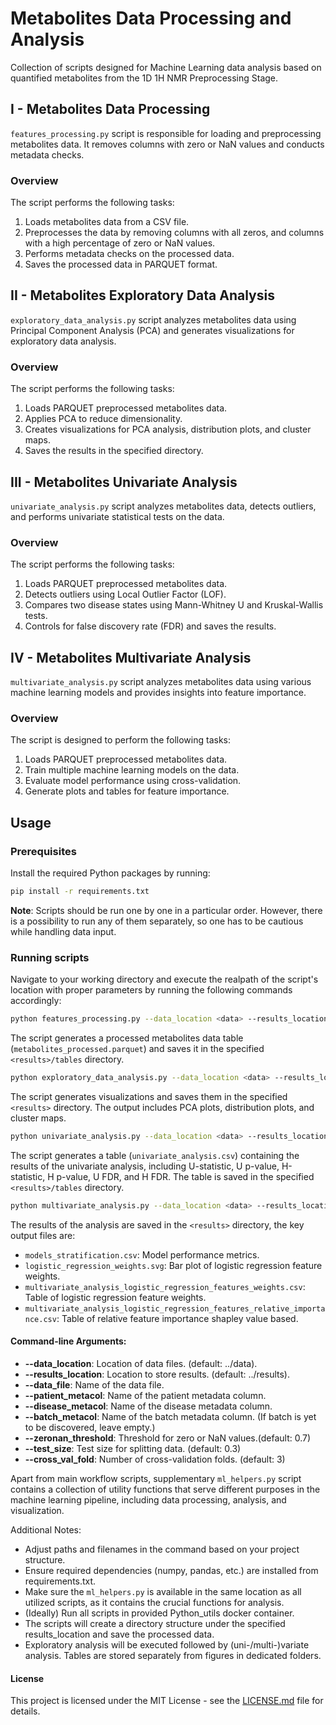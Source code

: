 # Metabolites Data Processing and Analysis

Collection of scripts designed for Machine Learning data analysis based on quantified metabolites from the 1D 1H NMR Preprocessing Stage.

## I - Metabolites Data Processing

`features_processing.py` script is responsible for loading and preprocessing metabolites data. It removes columns with zero or NaN values and conducts metadata checks.

### Overview

The script performs the following tasks:

1. Loads metabolites data from a CSV file.
2. Preprocesses the data by removing columns with all zeros, and columns with a high percentage of zero or NaN values.
3. Performs metadata checks on the processed data.
4. Saves the processed data in PARQUET format.

## II - Metabolites Exploratory Data Analysis

`exploratory_data_analysis.py` script analyzes metabolites data using Principal Component Analysis (PCA) and generates visualizations for exploratory data analysis.

### Overview

The script performs the following tasks:

1. Loads PARQUET preprocessed metabolites data.
2. Applies PCA to reduce dimensionality.
3. Creates visualizations for PCA analysis, distribution plots, and cluster maps.
4. Saves the results in the specified directory.

## III - Metabolites Univariate Analysis

`univariate_analysis.py` script analyzes metabolites data, detects outliers, and performs univariate statistical tests on the data.

### Overview

The script performs the following tasks:

1. Loads PARQUET preprocessed metabolites data.
2. Detects outliers using Local Outlier Factor (LOF).
3. Compares two disease states using Mann-Whitney U and Kruskal-Wallis tests.
4. Controls for false discovery rate (FDR) and saves the results.

## IV - Metabolites Multivariate Analysis

`multivariate_analysis.py` script analyzes metabolites data using various machine learning models and provides insights into feature importance.

### Overview

The script is designed to perform the following tasks:

1. Loads PARQUET preprocessed metabolites data.
2. Train multiple machine learning models on the data.
3. Evaluate model performance using cross-validation.
4. Generate plots and tables for feature importance.

## Usage

### Prerequisites

Install the required Python packages by running:

```bash
pip install -r requirements.txt
```
**Note**: Scripts should be run one by one in a particular order. However, there is a possibility to run any of them separately, so one has to be cautious while handling data input.

### Running scripts

Navigate to your working directory and execute the realpath of the script's location with proper parameters by running the following commands accordingly:

```bash
python features_processing.py --data_location <data> --results_location <results> --data_file <metabolites.csv> --disease_metacol <disease_state> --batch_metacol <batch> --patient_metacol <patient_no> --zeronan_threshold 0.7
```
The script generates a processed metabolites data table (`metabolites_processed.parquet`) and saves it in the specified `<results>/tables` directory.

```bash
python exploratory_data_analysis.py --data_location <data> --results_location <results> --data_file <metabolites_processed.parquet> --disease_metacol <disease_state> --batch_metacol <batch> --patient_metacol <patient_no>
```
The script generates visualizations and saves them in the specified `<results>` directory. The output includes PCA plots, distribution plots, and cluster maps.

```bash
python univariate_analysis.py --data_location <data> --results_location <results> --data_file <metabolites_processed.parquet> --disease_metacol <disease_state> --batch_metacol <batch> --patient_metacol <patient_no>
```
The script generates a table (`univariate_analysis.csv`) containing the results of the univariate analysis, including U-statistic, U p-value, H-statistic, H p-value, U FDR, and H FDR. The table is saved in the specified `<results>/tables` directory.

```bash
python multivariate_analysis.py --data_location <data> --results_location <results> --data_file <metabolites_processed.parquet> --disease_metacol <disease_state> --batch_metacol <batch> --patient_metacol <patient_no> --test_size 0.3 --cross_val_fold 3
```
The results of the analysis are saved in the `<results>` directory, the key output files are:

* `models_stratification.csv`: Model performance metrics.
* `logistic_regression_weights.svg`: Bar plot of logistic regression feature weights.
* `multivariate_analysis_logistic_regression_features_weights.csv`: Table of logistic regression feature weights.
* `multivariate_analysis_logistic_regression_features_relative_importance.csv`: Table of relative feature importance shapley value based.

#### Command-line Arguments:

* **--data_location**: Location of data files. (default: ../data).
* **--results_location**: Location to store results. (default: ../results).
* **--data_file**: Name of the data file.
* **--patient_metacol**: Name of the patient metadata column.
* **--disease_metacol**: Name of the disease metadata column.
* **--batch_metacol**: Name of the batch metadata column. (If batch is yet to be discovered, leave empty.)
* **--zeronan_threshold**: Threshold for zero or NaN values.(default: 0.7)
* **--test_size**: Test size for splitting data. (default: 0.3)
* **--cross_val_fold**: Number of cross-validation folds. (default: 3)

Apart from main workflow scripts, supplementary `ml_helpers.py` script contains a collection of utility functions that serve different purposes in the machine learning pipeline, including data processing, analysis, and visualization.

Additional Notes:
* Adjust paths and filenames in the command based on your project structure.
* Ensure required dependencies (numpy, pandas, etc.) are installed from requirements.txt.
* Make sure the `ml_helpers.py` is available in the same location as all utilized scripts, as it contains the crucial functions for analysis.
* (Ideally) Run all scripts in provided Python_utils docker container.
* The scripts will create a directory structure under the specified results_location and save the processed data.
* Exploratory analysis will be executed followed by (uni-/multi-)variate analysis. Tables are stored separately from figures in dedicated folders.

#### License

This project is licensed under the MIT License - see the [LICENSE.md](../LICENSE.md) file for details.
